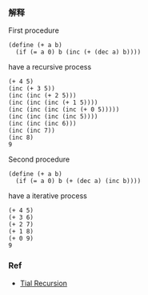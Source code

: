 ### 解释

First procedure
```
(define (+ a b)
  (if (= a 0) b (inc (+ (dec a) b))))
```
have a recursive process
```
(+ 4 5)
(inc (+ 3 5))
(inc (inc (+ 2 5)))
(inc (inc (inc (+ 1 5))))
(inc (inc (inc (inc (+ 0 5)))))
(inc (inc (inc (inc 5))))
(inc (inc (inc 6)))
(inc (inc 7))
(inc 8)
9
```

Second procedure
```
(define (+ a b)
  (if (= a 0) b (+ (dec a) (inc b))))
```
have a iterative process
```
(+ 4 5)
(+ 3 6)
(+ 2 7)
(+ 1 8)
(+ 0 9)
9
```

### Ref
- [Tial Recursion](https://stackoverflow.com/questions/33923/what-is-tail-recursion)



